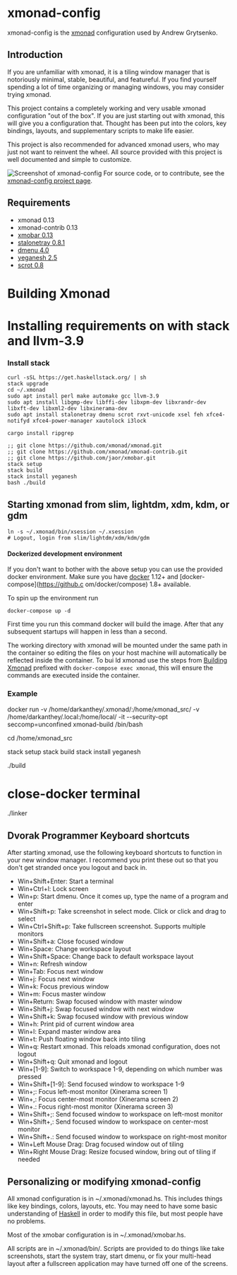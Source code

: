 # xmonad-config
xmonad-config is the [xmonad](http://xmonad.org/) configuration used by Andrew Grytsenko.

## Introduction

If you are unfamiliar with xmonad, it is a tiling window manager that is
notoriously minimal, stable, beautiful, and featureful.  If you find yourself
spending a lot of time organizing or managing windows, you may consider trying
xmonad.

This project contains a completely working and very usable xmonad
configuration "out of the box". If you are just starting out with xmonad,
this will give you a configuration that. Thought has been put into the colors, key bindings, layouts,
and supplementary scripts to make life easier.

This project is also recommended for advanced xmonad users, who may just not
want to reinvent the wheel. All source provided with this project is well
documented and simple to customize.

![Screenshot of xmonad-config](https://raw.github.com/vicfryzel/xmonad-config/master/screenshot.png)
For source code, or to contribute, see the
[xmonad-config project page](http://github.com/vicfryzel/xmonad-config).


## Requirements

* xmonad 0.13
* xmonad-contrib 0.13
* [xmobar 0.13](http://projects.haskell.org/xmobar/)
* [stalonetray 0.8.1](http://stalonetray.sourceforge.net/)
* [dmenu 4.0](http://tools.suckless.org/dmenu/)
* [yeganesh 2.5](http://dmwit.com/yeganesh/)
* [scrot 0.8](http://freshmeat.net/projects/scrot/)


# Building Xmonad
# Installing requirements on with stack and llvm-3.9
### Install stack
    curl -sSL https://get.haskellstack.org/ | sh
    stack upgrade
    cd ~/.xmonad
    sudo apt install perl make automake gcc llvm-3.9
    sudo apt install libgmp-dev libffi-dev libxpm-dev libxrandr-dev libxft-dev libxml2-dev libxinerama-dev
    sudo apt install stalonetray dmenu scrot rxvt-unicode xsel feh xfce4-notifyd xfce4-power-manager xautolock i3lock

    cargo install ripgrep

    ;; git clone https://github.com/xmonad/xmonad.git
    ;; git clone https://github.com/xmonad/xmonad-contrib.git
    ;; git clone https://github.com/jaor/xmobar.git
    stack setup
    stack build
    stack install yeganesh
    bash ./build


## Starting xmonad from slim, lightdm, xdm, kdm, or gdm

    ln -s ~/.xmonad/bin/xsession ~/.xsession
    # Logout, login from slim/lightdm/xdm/kdm/gdm


#### Dockerized development environment

If you don't want to bother with the above setup you can use the provided docker environment.  Make sure you have [docker](https://www.docker.com/) 1.12+ and [docker-compose](https://github.c
om/docker/compose) 1.8+ available.

To spin up the environment run

``` shell
docker-compose up -d
```

First time you run this command docker will build the image.  After that any subsequent startups will happen in less than a second.

The working directory with xmonad will be mounted under the same path in the container so editing the files on your host machine will automatically be reflected inside the container.   To bui
ld xmonad use the steps from [Building Xmonad](#building-xmonad) prefixed with `docker-compose exec xmonad`, this will ensure the commands are executed inside the container.

### Example
docker run -v /home/darkanthey/.xmonad/:/home/xmonad_src/ -v /home/darkanthey/.local:/home/local/ -it --security-opt seccomp=unconfined xmonad-build /bin/bash

cd /home/xmonad_src

stack setup
stack build
stack install yeganesh

./build
# close-docker terminal

./linker


## Dvorak Programmer Keyboard shortcuts 

After starting xmonad, use the following keyboard shortcuts to function in
your new window manager.  I recommend you print these out so that you don't
get stranded once you logout and back in.

* Win+Shift+Enter: Start a terminal
* Win+Ctrl+l: Lock screen
* Win+p: Start dmenu.  Once it comes up, type the name of a program and enter
* Win+Shift+p: Take screenshot in select mode. Click or click and drag to select
* Win+Ctrl+Shift+p: Take fullscreen screenshot. Supports multiple monitors
* Win+Shift+a: Close focused window
* Win+Space: Change workspace layout
* Win+Shift+Space: Change back to default workspace layout
* Win+n: Refresh window
* Win+Tab: Focus next window
* Win+j: Focus next window
* Win+k: Focus previous window
* Win+m: Focus master window
* Win+Return: Swap focused window with master window
* Win+Shift+j: Swap focused window with next window
* Win+Shift+k: Swap focused window with previous window
* Win+h: Print pid of current window area
* Win+l: Expand master window area
* Win+t: Push floating window back into tiling
* Win+q: Restart xmonad. This reloads xmonad configuration, does not logout
* Win+Shift+q: Quit xmonad and logout
* Win+[1-9]: Switch to workspace 1-9, depending on which number was pressed
* Win+Shift+[1-9]: Send focused window to workspace 1-9
* Win+;: Focus left-most monitor (Xinerama screen 1)
* Win+,: Focus center-most monitor (Xinerama screen 2)
* Win+.: Focus right-most monitor (Xinerama screen 3)
* Win+Shift+;: Send focused window to workspace on left-most monitor
* Win+Shift+,: Send focused window to workspace on center-most monitor
* Win+Shift+.: Send focused window to workspace on right-most monitor
* Win+Left Mouse Drag: Drag focused window out of tiling
* Win+Right Mouse Drag: Resize focused window, bring out of tiling if needed


## Personalizing or modifying xmonad-config

All xmonad configuration is in ~/.xmonad/xmonad.hs. This includes
things like key bindings, colors, layouts, etc. You may need to have some
basic understanding of [Haskell](http://www.haskell.org/haskellwiki/Haskell)
in order to modify this file, but most people have no problems.

Most of the xmobar configuration is in ~/.xmonad/xmobar.hs.

All scripts are in ~/.xmonad/bin/. Scripts are provided to do things like
take screenshots, start the system tray, start dmenu, or fix your multi-head
layout after a fullscreen application may have turned off one of the screens.
